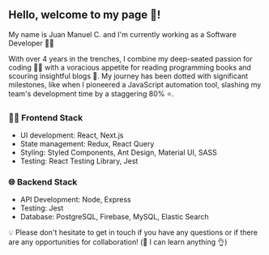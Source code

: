## Hello, welcome to my page 👨‍!

My name is Juan Manuel C. and I'm currently working as a Software Developer 👨‍💻

With over 4 years in the trenches, I combine my deep-seated passion for coding 👨‍💻 with a voracious appetite for reading programming books and scouring insightful blogs 📘. My journey has been dotted with significant milestones, like when I pioneered a JavaScript automation tool, slashing my team's development time by a staggering 80% ⭐️.

### 🧑‍🎨 Frontend Stack
- UI development: React, Next.js
- State management: Redux, React Query
- Styling: Styled Components, Ant Design, Material UI, SASS
- Testing: React Testing Library, Jest

### 🌐 Backend Stack
- API Development: Node, Express
- Testing: Jest
- Database: PostgreSQL, Firebase, MySQL, Elastic Search

💡 Please don't hesitate to get in touch if you have any questions or if there are any opportunities for collaboration! (🧠 I can learn anything 👌)
